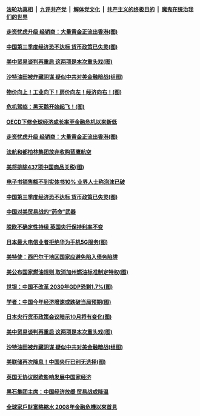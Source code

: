 ####  [法轮功真相](../../../../basic/blob/master/README.md?t=09201413) &nbsp;|&nbsp; [九评共产党](../../../../9ping.md/blob/master/README.md?t=09201413) &nbsp;|&nbsp; [解体党文化](../../../../jtdwh.md/blob/master/README.md?t=09201413)  &nbsp;|&nbsp; [共产主义的终极目的](../../../../gczydzjmd.md/blob/master/README.md?t=09201413) &nbsp;|&nbsp; [魔鬼在统治我们的世界](../../../../mgztzwmdsj.md/blob/master/README.md?t=09201413) 

#### [走资忧虑升级 经销商：大量黄金正流出香港(图)](../pages/p5/907965.md?t=09201413) 

#### [中国第三季度经济恐不达标 货币政策已失灵(图)](../pages/p5/907892.md?t=09201413) 

#### [美中贸易谈判再重启 这两项是本次重头戏(图)](../pages/p5/907868.md?t=09201413) 

#### [沙特油田被炸藏阴谋 疑似中共对美金融暗战(组图)](../pages/p5/907854.md?t=09201413) 

#### [物价向上！工业向下！房价向左！经济向右！(图)](../pages/p5/907781.md?t=09201413) 

#### [危机驾临：黑天鹅开始起飞！(图)](../pages/p5/907792.md?t=09201413) 

#### [OECD下修全球经济成长率至金融危机以来新低](../pages/p5/907967.md?t=09201413) 

#### [走资忧虑升级 经销商：大量黄金正流出香港(图)](../pages/p5/907965.md?t=09201413) 

#### [法航和都柏林集团放弃收购蓝鹰航空](../pages/p5/907964.md?t=09201413) 

#### [美将排除437项中国商品关税(图)](../pages/p5/907960.md?t=09201413) 

#### [电子书销售额不到实体书10% 业界人士称泡沫已破](../pages/p5/907958.md?t=09201413) 

#### [中国第三季度经济恐不达标 货币政策已失灵(图)](../pages/p5/907892.md?t=09201413) 

#### [中国对美贸易战的“药命”武器](../pages/p5/907915.md?t=09201413) 

#### [脱欧不确定性持续 英国央行保持利率不变](../pages/p5/907914.md?t=09201413) 

#### [日本最大电信业者拒绝华为手机5G服务(图)](../pages/p5/907913.md?t=09201413) 

#### [美特使：西巴尔干地区国家应避免陷入债务陷阱](../pages/p5/907908.md?t=09201413) 

#### [美公布国家燃油规则 取消加州燃油标准制定特权(图)](../pages/p5/907907.md?t=09201413) 

#### [世银：中国不改革 2030年GDP恐剩1.7%(图)](../pages/p5/907904.md?t=09201413) 

#### [学者：中国今年经济增速或跌破当局预期(图)](../pages/p5/907902.md?t=09201413) 

#### [日本央行货币政策会议暗示10月将有变化(图)](../pages/p5/907874.md?t=09201413) 

#### [美中贸易谈判再重启 这两项是本次重头戏(图)](../pages/p5/907868.md?t=09201413) 

#### [沙特油田被炸藏阴谋 疑似中共对美金融暗战(组图)](../pages/p5/907854.md?t=09201413) 

#### [美联储再次降息！中国央行已别无选择(图)](../pages/p5/907848.md?t=09201413) 

#### [英国无协议脱欧影响发展中国家经济](../pages/p5/907847.md?t=09201413) 

#### [黑石集团主席：中国经济放缓 贸易战或降温](../pages/p5/907842.md?t=09201413) 

#### [全球家戶財富略縮水 2008年金融危機以來首見](../pages/p5/907760.md?t=09201413) 

